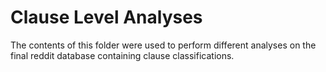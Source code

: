 # Clause Level Analyses

The contents of this folder were used to perform different analyses on the final reddit database containing clause classifications. 